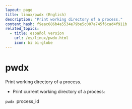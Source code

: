 ```yaml
---
layout: page
title: linux/pwdx (English)
description: "Print working directory of a process."
content_hash: f9eac686b4a5534e79be5c007a745f6cad4f911b
related_topics:
  - title: español version
    url: /es/linux/pwdx.html
    icon: bi bi-globe
---
```

# pwdx

Print working directory of a process.

- Print current working directory of a process:

`pwdx `<span class="tldr-var badge badge-pill bg-dark-lm bg-white-dm text-white-lm text-dark-dm font-weight-bold">process_id</span>
